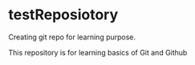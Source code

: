 # testReposiotory
Creating git repo for learning purpose.

This repository is for learning basics of Git and Github

